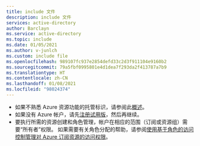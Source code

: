 ```yaml
---
title: include 文件
description: include 文件
services: active-directory
author: Barclayn
ms.service: active-directory
ms.topic: include
ms.date: 01/05/2021
ms.author: v-junlch
ms.custom: include file
ms.openlocfilehash: 989107fc937e2854defd33c2d3f911104e9160b2
ms.sourcegitcommit: 79a5fbf0995801e4d1dea7f293da2f413787a7b9
ms.translationtype: HT
ms.contentlocale: zh-CN
ms.lasthandoff: 01/08/2021
ms.locfileid: "98024374"
---
```

- 如果不熟悉 Azure 资源功能的托管标识，请参阅此[概述](../articles/active-directory/managed-identities-azure-resources/overview.md)。 
- 如果没有 Azure 帐户，请先[注册试用版](https://www.microsoft.com/china/azure/index.html?fromtype=cn/)，然后再继续。
- 要执行所需的资源创建和角色管理，帐户在相应的范围（订阅或资源组）需要“所有者”权限。 如果需要有关角色分配的帮助，请参阅[使用基于角色的访问控制管理对 Azure 订阅资源的访问权限](../articles/role-based-access-control/role-assignments-portal.md)。

